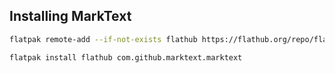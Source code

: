 ## Installing MarkText
```bash
flatpak remote-add --if-not-exists flathub https://flathub.org/repo/flathub.flatpakrepo
```
```bash
flatpak install flathub com.github.marktext.marktext
```